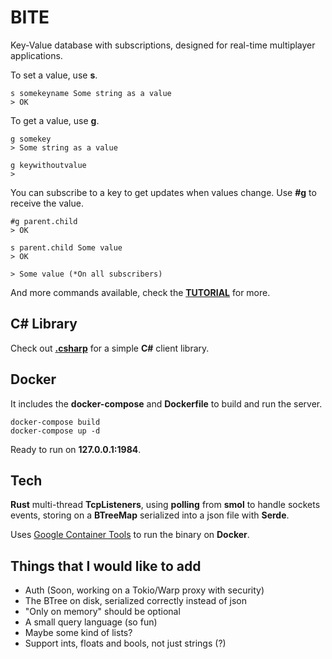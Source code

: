 # BITE

Key-Value database with subscriptions, designed for real-time multiplayer applications.

To set a value, use **s**.

    s somekeyname Some string as a value
    > OK

To get a value, use **g**.

    g somekey
    > Some string as a value

    g keywithoutvalue
    >

You can subscribe to a key to get updates when values change. Use **#g** to
receive the value.

    #g parent.child
    > OK

    s parent.child Some value
    > OK

    > Some value (*On all subscribers)

And more commands available, check the [**TUTORIAL**](TUTORIAL.md) for more.

## C# Library

Check out [**.csharp**](/.csharp/) for a simple **C#** client library.

## Docker

It includes the **docker-compose** and **Dockerfile** to build and run the
server.

    docker-compose build
    docker-compose up -d

Ready to run on **127.0.0.1:1984**.

## Tech

**Rust** multi-thread **TcpListeners**, using **polling** from **smol** to
handle sockets events, storing on a **BTreeMap** serialized into a json file
with **Serde**.

Uses [Google Container
Tools](https://github.com/GoogleContainerTools/distroless/blob/master/examples/rust/Dockerfile)
to run the binary on **Docker**.

## Things that I would like to add

-   Auth (Soon, working on a Tokio/Warp proxy with security)
-   The BTree on disk, serialized correctly instead of json
-   "Only on memory" should be optional
-   A small query language (so fun)
-   Maybe some kind of lists?
-   Support ints, floats and bools, not just strings (?)
